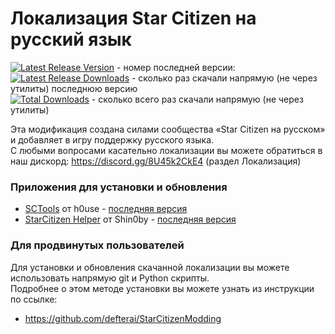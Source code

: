 # Локализация Star Citizen на русский язык

[![Latest Release Version](https://img.shields.io/github/release/n1ghter/Star_Citizen_Ru?sort=date)](https://github.com/n1ghter/Star_Citizen_Ru/releases/latest) - номер последней версии:   
[![Latest Release Downloads](https://img.shields.io/github/downloads/n1ghter/Star_Citizen_Ru/latest/total)](https://github.com/n1ghter/Star_Citizen_Ru/releases/latest) - сколько раз скачали напрямую (не через утилиты) последнюю версию  
[![Total Downloads](https://img.shields.io/github/downloads/n1ghter/Star_Citizen_Ru/total.svg)](https://github.com/n1ghter/Star_Citizen_Ru/releases) - сколько всего раз скачали напрямую (не через утилиты)  

Эта модификация создана силами сообщества «Star Citizen на русском» и добавляет в игру поддержку русского языка.  
С любыми вопросами касательно локализации вы можете обратиться в наш дискорд: https://discord.gg/8U45k2CkE4 (раздел Локализация) 

### Приложения для установки и обновления

* [SCTools](https://github.com/h0useRus/StarCitizen) от h0use - [последняя версия](https://github.com/h0useRus/StarCitizen/releases/latest)
* [StarCitizen Helper](https://github.com/Shin0by/StarCitizen-Helper) от Shin0by - [последняя версия](https://github.com/Shin0by/StarCitizen-Helper/releases/latest)

### Для продвинутых пользователей

Для установки и обновления скачанной локализации вы можете использовать напрямую git и Python скрипты.  
Подробнее о этом методе установки вы можете узнать из инструкции по ссылке:  
* https://github.com/defterai/StarCitizenModding
